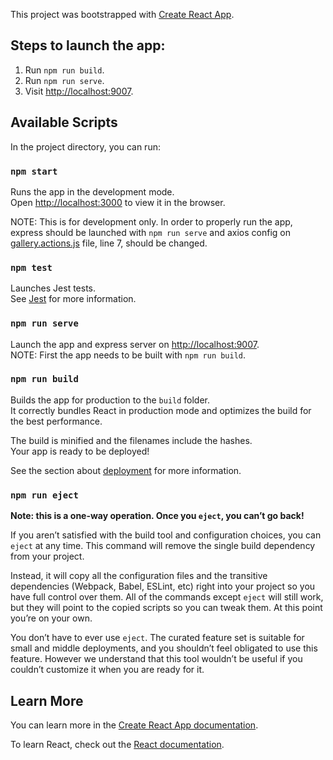 This project was bootstrapped with [Create React App](https://github.com/facebook/create-react-app).

## Steps to launch the app:

1. Run `npm run build`.
2. Run `npm run serve`.
3. Visit [http://localhost:9007](http://localhost:9007).

## Available Scripts

In the project directory, you can run:

### `npm start`

Runs the app in the development mode.<br>
Open [http://localhost:3000](http://localhost:3000) to view it in the browser.

NOTE: This is for development only. In order to properly run the app, express should be launched with `npm run serve` and axios config on [gallery.actions.js](./src/redux/gallery.actions.js) file, line 7, should be changed.

### `npm test`

Launches Jest tests.<br>
See [Jest](https://jestjs.io) for more information.

### `npm run serve`

Launch the app and express server on [http://localhost:9007](http://localhost:9007).<br>
NOTE: First the app needs to be built with `npm run build`.

### `npm run build`

Builds the app for production to the `build` folder.<br>
It correctly bundles React in production mode and optimizes the build for the best performance.

The build is minified and the filenames include the hashes.<br>
Your app is ready to be deployed!

See the section about [deployment](https://facebook.github.io/create-react-app/docs/deployment) for more information.

### `npm run eject`

**Note: this is a one-way operation. Once you `eject`, you can’t go back!**

If you aren’t satisfied with the build tool and configuration choices, you can `eject` at any time. This command will remove the single build dependency from your project.

Instead, it will copy all the configuration files and the transitive dependencies (Webpack, Babel, ESLint, etc) right into your project so you have full control over them. All of the commands except `eject` will still work, but they will point to the copied scripts so you can tweak them. At this point you’re on your own.

You don’t have to ever use `eject`. The curated feature set is suitable for small and middle deployments, and you shouldn’t feel obligated to use this feature. However we understand that this tool wouldn’t be useful if you couldn’t customize it when you are ready for it.

## Learn More

You can learn more in the [Create React App documentation](https://facebook.github.io/create-react-app/docs/getting-started).

To learn React, check out the [React documentation](https://reactjs.org/).
